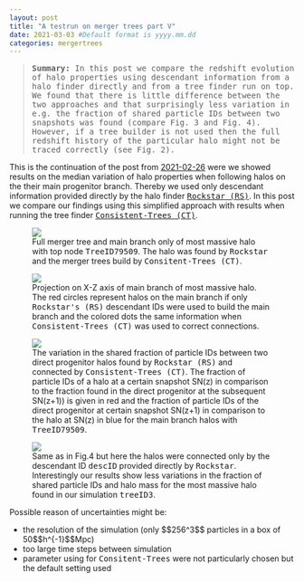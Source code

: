 ```yaml
---
layout: post
title: "A testrun on merger trees part V"
date: 2021-03-03 #Default format is yyyy.mm.dd
categories: mergertrees
---
```


<blockquote><tt><b>Summary:</b> In this post we compare the redshift evolution of halo properties using descendant information from a halo finder directly and from a tree finder run on top. We found that there is little difference between the two approaches and that surprisingly less variation in e.g. the fraction of shared particle IDs between two snapshots was found (compare Fig. 3 and Fig. 4). However, if a tree builder is not used then the full redshift history of the particular halo might not be traced correctly (see Fig. 2).</tt></blockquote>

This is the continuation of the post from <a href="https://dstoppacher.github.io/A-testrun-on-merger-trees-4/">2021-02-26</a> were we showed results on the median variation of halo properties when following halos on the their main progenitor branch. Thereby we used only descendant information provided directly by the halo finder <a href="https://ui.adsabs.harvard.edu/abs/2012ascl.soft10008B/abstract"><tt>Rockstar (RS)</tt></a>. In this post we compare our findings using this simplified approach with results when running the tree finder <a href="https://ui.adsabs.harvard.edu/abs/2012ascl.soft10011B/abstract"><tt>Consistent-Trees (CT)</tt></a>.

<figure>
  <img src="{{ site.baseurl }}/plots/2021-03-03_MB-TreeID79509.png">
  <figcaption>Full merger tree and main branch only of most massive halo with top node <tt>TreeID79509</tt>. The halo was found by <tt>Rockstar</tt> and the merger trees build by <tt>Consitent-Trees (CT)</tt>.
  </figcaption>
</figure>


<figure>
  <img src="{{ site.baseurl }}/plots/2021-03-03_RS_vs_CT.png">
  <figcaption>Projection on X-Z axis of main branch of most massive halo. The red circles represent halos on the main branch if only <tt>Rockstar's (RS)</tt> descendant IDs were used to build the main branch and the colored dots the same information when <tt>Consistent-Trees (CT)</tt> was used to correct connections.
  </figcaption>
</figure>


<figure>
  <img src="{{ site.baseurl }}/plots/2021-03-03_MB-TreeID79509_delta.png">
  <figcaption>The variation in the shared fraction of particle IDs between two direct progenitor halos found by <tt>Rockstar (RS)</tt> and connected by <tt>Consistent-Trees (CT)</tt>. The fraction of particle IDs of a halo at a certain snapshot SN(z) in comparison to the fraction found in the direct progenitor at the subsequent SN(z+1)) is given in red and the fraction of particle IDs of the direct progenitor at certain snapshot SN(z+1) in comparison to the halo at SN(z) in blue for the main branch halos with <tt>TreeID79509</tt>.
  </figcaption>
</figure>

<figure>
  <img src="{{ site.baseurl }}/plots/2021-03-03_TreeID3_delta.png">
  <figcaption>Same as in Fig.4 but here the halos were connected only by the descendant ID <tt>descID</tt> provided directly by <tt>Rockstar</tt>. Interestingly our results show less variations in the fraction of shared particle IDs and halo mass for the most massive halo found in our simulation <tt>treeID3</tt>.
  </figcaption>
</figure>

Possible reason of uncertainties might be:

<ul class="post-list">
  <li>the resolution of the simulation (only $$256^3$$ particles in a box of 50$$h^{-1}$$Mpc)</li>
  <li>too large time steps between simulation</li>
  <li>parameter using for <tt>Consitent-Trees</tt> were not particularly chosen but the default setting used</li>
</ul>


